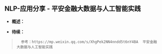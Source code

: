 ## NLP-应用分享 - 平安金融大数据与人工智能实践
- **概述：**
>
>
>
>
>
>
>
>
>
>
>
>
>
>
>
>
>
>
>
>
>


- **待续：**
>       参考：https://mp.weixin.qq.com/s/XhgPek2NN4nndd5t6nY4BA  平安金融大数据与人工智能实践
>
>
>
>
>
>
>
>
>
>
>
>
>
>
>
>
>
>
>
>
>
>
>
>
>
>
